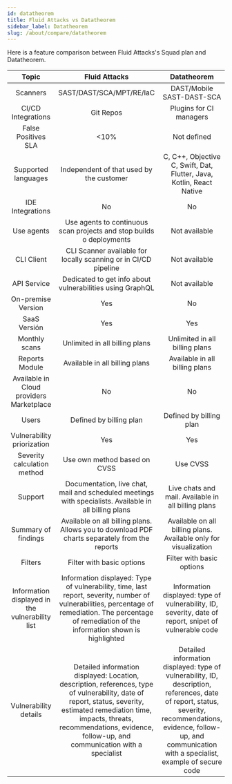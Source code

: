 ```yaml
---
id: datatheorem
title: Fluid Attacks vs Datatheorem
sidebar_label: Datatheorem
slug: /about/compare/datatheorem
---
```


Here is a feature comparison
between Fluid Attacks's Squad plan and Datatheorem.

|                    **Topic**                    |                                                                                                                  **Fluid Attacks**                                                                                                                  |                                                                                                     **Datatheorem**                                                                                                     | **Advantage** |
|:-----------------------------------------------:|:---------------------------------------------------------------------------------------------------------------------------------------------------------------------------------------------------------------------------------------------------:|:-----------------------------------------------------------------------------------------------------------------------------------------------------------------------------------------------------------------------:|:-------------:|
| Scanners                                        | SAST/DAST/SCA/MPT/RE/IaC                                                                                                                                                                                                                            | DAST/Mobile SAST-DAST-SCA                                                                                                                                                                                               | Fluid Attacks |
| CI/CD Integrations                              | Git Repos                                                                                                                                                                                                                                           | Plugins for CI managers                                                                                                                                                                                                 | Similar       |
| False Positives SLA                             |                                                                                                                                                                                                                                                <10% | Not defined                                                                                                                                                                                                             | Fluid Attacks |
| Supported languages                             | Independent of that used by the customer                                                                                                                                                                                                            | C, C++, Objective C, Swift, Dat, Flutter, Java, Kotlin, React Native                                                                                                                                                    | Fluid Attacks |
| IDE Integrations                                | No                                                                                                                                                                                                                                                  | No                                                                                                                                                                                                                      | Similar       |
| Use agents                                      | Use agents to continuous scan projects and stop builds o deployments                                                                                                                                                                                | Not available                                                                                                                                                                                                           | Fluid Attacks |
| CLI Client                                      | CLI Scanner available for locally scanning or in CI/CD pipeline                                                                                                                                                                                     | Not available                                                                                                                                                                                                           | Fluid Attacks |
| API Service                                     | Dedicated to get info about vulnerabilities using GraphQL                                                                                                                                                                                           | Not available                                                                                                                                                                                                           | Fluid Attacks |
| On-premise Version                              | Yes                                                                                                                                                                                                                                                 | No                                                                                                                                                                                                                      | Fluid Attacks |
| SaaS Versión                                    | Yes                                                                                                                                                                                                                                                 | Yes                                                                                                                                                                                                                     | Similar       |
| Monthly scans                                   | Unlimited in all billing plans                                                                                                                                                                                                                      | Unlimited in all billing plans                                                                                                                                                                                          | Similar       |
| Reports Module                                  | Available in all billing plans                                                                                                                                                                                                                      | Available in all billing plans                                                                                                                                                                                          | Similar       |
| Available in Cloud providers Marketplace        | No                                                                                                                                                                                                                                                  | No                                                                                                                                                                                                                      | Similar       |
| Users                                           | Defined by billing plan                                                                                                                                                                                                                             | Defined by billing plan                                                                                                                                                                                                 | Similar       |
| Vulnerability priorization                      | Yes                                                                                                                                                                                                                                                 | Yes                                                                                                                                                                                                                     | Similar       |
| Severity calculation method                     | Use own method based on CVSS                                                                                                                                                                                                                        | Use CVSS                                                                                                                                                                                                                | Fluid Attacks |
| Support                                         | Documentation, live chat, mail and scheduled meetings with specialists. Available in all billing plans                                                                                                                                              | Live chats and mail. Available in all billing plans                                                                                                                                                                     | Fluid Attacks |
| Summary of findings                             | Available on all billing plans. Allows you to download PDF charts separately from the reports                                                                                                                                                       | Available on all billing plans. Available only for visualization                                                                                                                                                        | Fluid Attacks |
| Filters                                         | Filter with basic options                                                                                                                                                                                                                           | Filter with basic options                                                                                                                                                                                               | Similar       |
| Information displayed in the vulnerability list | Information displayed: Type of vulnerability, time, last report, severity, number of vulnerabilities, percentage of remediation. The percentage of remediation of the information shown is highlighted                                              | Information displayed: type of vulnerability, ID, severity, date of report, snipet of vulnerable code                                                                                                                   | Fluid Attacks |
| Vulnerability details                           | Detailed information displayed: Location, description, references, type of vulnerability, date of report, status, severity, estimated remediation time, impacts, threats, recommendations, evidence, follow-up, and communication with a specialist | Detailed information displayed: type of vulnerability, ID, description, references, date of report, status, severity, recommendations, evidence, follow-up, and communication with a specialist, example of secure code | Similar       |

